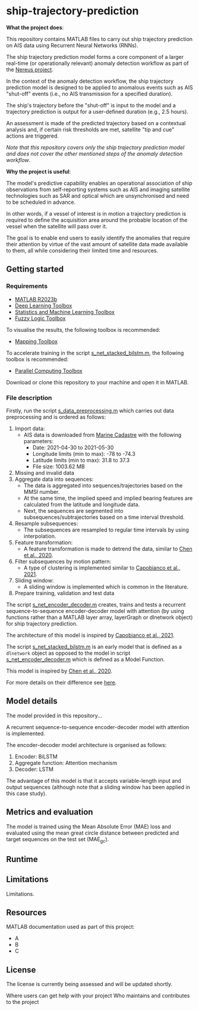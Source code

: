 # ship-trajectory-prediction

**What the project does**:

This repository contains MATLAB files to carry out ship trajectory prediction on AIS data using Recurrent Neural Networks (RNNs).

The ship trajectory prediction model forms a core component of a larger real-time (or operationally relevant) anomaly detection workflow as part of the [Nereus project](https://oceaninnovationchallenge.org/oceaninnovators-cohort2#cbp=/ocean-innovations/space-based-maritime-surveillance).

In the context of the anomaly detection workflow, the ship trajectory prediction model is designed to be applied to anomalous events such as AIS "shut-off" events (i.e., no AIS transmission for a specified duration).

The ship's trajectory before the "shut-off" is input to the model and a trajectory prediction is output for a user-defined duration (e.g., 2.5 hours).

An assessment is made of the predicted trajectory based on a contextual analysis and, if certain risk thresholds are met, satellite "tip and cue" actions are triggered.

*Note that this repository covers only the ship trajectory prediction model and does not cover the other mentioned steps of the anomaly detection workflow*.

<!-- It is important to note that the ship trajectory prediction model can also be used more generally; for example, in interpolation (where AIS data is available) ... -->

**Why the project is useful**:

The model's predictive capability enables an operational association of ship observations from self-reporting systems such as AIS and imaging satellite technologies such as SAR and optical which are unsynchronised and need to be scheduled in advance.

In other words, if a vessel of interest is in motion a trajectory prediction is required to define the acquisition area around the probable location of the vessel when the satellite will pass over it.

The goal is to enable end users to easily identify the anomalies that require their attention by virtue of the vast amount of satellite data made available to them, all while considering their limited time and resources.

<!--
Unlike the majority of the literature, We can contribute in the following two ways: generic vessel trajectories and generic ship type.
-->

## Getting started

### Requirements

- [MATLAB R2023b](https://uk.mathworks.com/help/matlab/release-notes.html)
- [Deep Learning Toolbox](https://uk.mathworks.com/help/deeplearning/release-notes.html)
- [Statistics and Machine Learning Toolbox](https://uk.mathworks.com/help/stats/release-notes.html)
- [Fuzzy Logic Toolbox](https://uk.mathworks.com/help/fuzzy/release-notes.html)

To visualise the results, the following toolbox is recommended:
- [Mapping Toolbox](https://uk.mathworks.com/help/map/release-notes.html)

To accelerate training in the script [s_net_stacked_bilstm.m](s_net_stacked_bilstm.m), the following toolbox is recommended:
- [Parallel Computing Toolbox](https://uk.mathworks.com/help/parallel-computing/release-notes.html)

Download or clone this repository to your machine and open it in MATLAB.

### File description

Firstly, run the script [s_data_preprocessing.m](s_data_preprocessing.m) which carries out data preprocessing and is ordered as follows:

1. Import data:
   - AIS data is downloaded from [Marine Cadastre](https://marinecadastre.gov/) with the following parameters:
     - Date: 2021-04-30 to 2021-05-30
     - Longitude limits (min to max): -78 to -74.3
     - Latitude limits (min to max): 31.8 to 37.3
     - File size: 1003.62 MB
   <!-- - The study area is similar to the one defined in [Chen et al., 2020](https://doi.org/10.3390/ijgi9020116) (North Carolina, USA). -->
2. Missing and invalid data
3. Aggregate data into sequences:
   - The data is aggregated into sequences/trajectories based on the MMSI number.
   - At the same time, the implied speed and implied bearing features are calculated from the latitude and longitude data.
   - Next, the sequences are segmented into subsequences/subtrajectories based on a time interval threshold.
4. Resample subsequences:
   - The subsequences are resampled to regular time intervals by using interpolation.
5. Feature transformation:
   - A feature transformation is made to detrend the data, similar to [Chen et al., 2020](https://doi.org/10.3390/ijgi9020116).
6. Filter subsequences by motion pattern:
   - A type of clustering is implemented similar to [Capobianco et al., 2021](https://doi.org/10.1109/TAES.2021.3096873).
7. Sliding window:
   - A sliding window is implemented which is common in the literature.
8. Prepare training, validation and test data

The script [s_net_encoder_decoder.m](s_net_encoder_decoder.m) creates, trains and tests a recurrent sequence-to-sequence encoder-decoder model with attention (by using functions rather than a MATLAB layer array, layerGraph or dlnetwork object) for ship trajectory prediction.

The architecture of this model is inspired by [Capobianco et al., 2021](https://doi.org/10.1109/TAES.2021.3096873).

The script [s_net_stacked_bilstm.m](s_net_stacked_bilstm.m) is an early model that is defined as a `dlnetwork` object as opposed to the model in script [s_net_encoder_decoder.m](s_net_encoder_decoder.m) which is defined as a Model Function.

This model is inspired by [Chen et al., 2020](https://doi.org/10.3390/ijgi9020116).

For more details on their difference see [here](https://uk.mathworks.com/help/deeplearning/ug/define-custom-training-loops-loss-functions-and-networks.html#mw_7173ce81-4cb6-4221-ac2e-5688aa0fa950).

## Model details

The model provided in this repository...

A recurrent sequence-to-sequence encoder-decoder model with attention is implemented.

The encoder-decoder model architecture is organised as follows:

1. Encoder: BiLSTM
2. Aggregate function: Attention mechanism
3. Decoder: LSTM

The advantage of this model is that it accepts variable-length input and output sequences (although note that a sliding window has been applied in this case study).

## Metrics and evaluation

The model is trained using the Mean Absolute Error (MAE) loss and evaluated using the mean great circle distance between predicted and target sequences on the test set (MAE<sub>gc</sub>).

## Runtime

## Limitations

Limitations.

## Resources

MATLAB documentation used as part of this project:
- A
- B
- C

## License

The license is currently being assessed and will be updated shortly.

<!--
The license is available in the [LICENSE file](LICENSE) in this repository.
-->

Where users can get help with your project
Who maintains and contributes to the project
